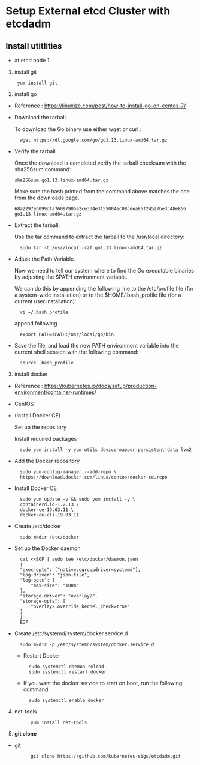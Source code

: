 # **Setup External etcd Cluster with etcdadm**

## **Install utitlities**

- at etcd node 1

1. install git

        yum install git

2. install go

- Reference : https://linuxize.com/post/how-to-install-go-on-centos-7/

- Download the tarball.

    To download the Go binary use either wget or curl :

        wget https://dl.google.com/go/go1.13.linux-amd64.tar.gz

-   Verify the tarball.

    Once the download is completed verify the tarball checksum with the sha256sum command:


        sha256sum go1.13.linux-amd64.tar.gz

    Make sure the hash printed from the command above matches the one from the downloads page.

        68a2297eb099d1a76097905a2ce334e3155004ec08cdea85f24527be3c48e856  go1.13.linux-amd64.tar.gz

- Extract the tarball.

    Use the tar command to extract the tarball to the /usr/local directory:

        sudo tar -C /usr/local -xzf go1.13.linux-amd64.tar.gz

- Adjust the Path Variable.

    Now we need to tell our system where to find the Go executable binaries by adjusting the $PATH environment variable.

    We can do this by appending the following line to the /etc/profile file (for a system-wide installation) or to the $HOME/.bash_profile file (for a current user installation):

        vi ~/.bash_profile

    append following

        export PATH=$PATH:/usr/local/go/bin

- Save the file, and load the new PATH environment variable into the current shell session with the following command:

        source .bash_profile

3. install docker

- Reference : https://kubernetes.io/docs/setup/production-environment/container-runtimes/

- CentOS

- (Install Docker CE)

    Set up the repository

    Install required packages

        sudo yum install -y yum-utils device-mapper-persistent-data lvm2

- Add the Docker repository

        sudo yum-config-manager --add-repo \
        https://download.docker.com/linux/centos/docker-ce.repo

- Install Docker CE

        sudo yum update -y && sudo yum install -y \
        containerd.io-1.2.13 \
        docker-ce-19.03.11 \
        docker-ce-cli-19.03.11

- Create /etc/docker

        sudo mkdir /etc/docker

- Set up the Docker daemon

        cat <<EOF | sudo tee /etc/docker/daemon.json
        {
        "exec-opts": ["native.cgroupdriver=systemd"],
        "log-driver": "json-file",
        "log-opts": {
            "max-size": "100m"
        },
        "storage-driver": "overlay2",
        "storage-opts": [
            "overlay2.override_kernel_check=true"
        ]
        }
        EOF

- Create /etc/systemd/system/docker.service.d

        sudo mkdir -p /etc/systemd/system/docker.service.d

    - Restart Docker

            sudo systemctl daemon-reload
            sudo systemctl restart docker

    - If you want the docker service to start on boot, run the following command:

            sudo systemctl enable docker

4. net-tools

    
             yum install net-tools

1. **git clone**

- git 

            git clone https://github.com/kubernetes-sigs/etcdadm.git
